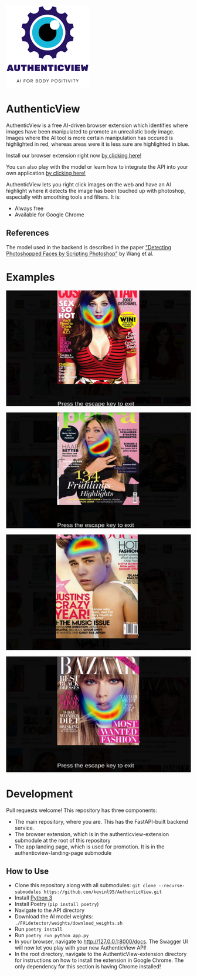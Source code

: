 ![Logo](assets/authenticview.png)

# AuthenticView

AuthenticView is a free AI-driven browser extension which identifies where images have been manipulated to promote an unrealistic body image. Images where the AI tool is more certain manipulation has occured is highlighted in red, whereas areas were it is less sure are highlighted in blue.

Install our browser extension right now [by clicking here!](https://github.com/kevinl95/AuthenticView/releases/tag/v1.0)

You can also play with the model or learn how to integrate the API into your own application [by clicking here!](https://authenticview.beauty/docs)

AuthenticView lets you right click images on the web and have an AI highlight where it detects the image has been touched up with photoshop, especially with smoothing tools and filters. It is:
- Always free
- Available for Google Chrome

## References
The model used in the backend is described in the paper ["Detecting Photoshopped Faces by Scripting Photoshop"](https://arxiv.org/abs/1906.05856) by Wang et al.

# Examples

![Manipulated image of Zoe Deschanel](assets/zoe.jpg)

![Manipulated image of Jennifer Aniston](assets/aniston.jpg)

![Manipulated image of Justin Bieber](assets/bieber.jpg)

![Manipulated image of Taylor Swift](assets/swift.jpg)

# Development
Pull requests welcome! This repository has three components:
- The main repository, where you are. This has the FastAPI-built backend service.
- The browser extension, which is in the authenticview-extension submodule at the root of this repository
- The app landing page, which is used for promotion. It is in the authenticview-landing-page submodule

## How to Use
- Clone this repository along with all submodules: `git clone --recurse-submodules https://github.com/kevinl95/AuthenticView.git`
- Install [Python 3](https://www.python.org/downloads/)
- Install Poetry (`pip install poetry`)
- Navigate to the API directory
- Download the AI model weights: `./FALdetector/weights/download_weights.sh`
- Run `poetry install`
- Run `poetry run python app.py`
- In your browser, navigate to http://127.0.0.1:8000/docs. The Swagger UI will now let you play with your new AuthenticView API!
- In the root directory, navigate to the AuthenticView-extension directory for instructions on how to install the extension in Google Chrome. The only dependency for this section is having Chrome installed!
